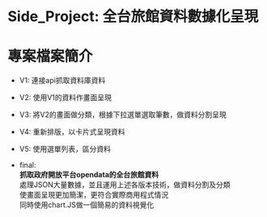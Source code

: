 # Side_Project: 全台旅館資料數據化呈現

# 專案檔案簡介
* V1: 連接api抓取資料庫資料  
* V2: 使用V1的資料作畫面呈現  
* V3: 將V2的畫面做分類，根據下拉選單選取筆數，做資料分割呈現  
* V4: 重新排版，以卡片式呈現資料  
* V5: 使用選單列表，區分資料  

* final:  
**抓取政府開放平台opendata的全台旅館資料**  
處理JSON大量數據，並且運用上述各版本技術，做資料分割及分類  
使畫面呈現更加簡潔，更符合實際商用程式情況  
同時使用chart.JS做一個簡易的資料視覺化  
